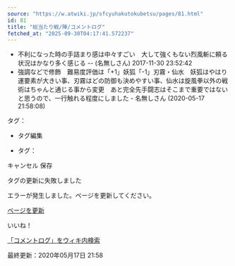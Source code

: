 ```yaml
---
source: "https://w.atwiki.jp/sfcyuhakutokubetsu/pages/81.html"
id: 81
title: "総当たり戦/陣/コメントログ"
fetched_at: "2025-09-30T04:17:41.572237"
---
```


* 不利になった時の手詰まり感は中々すごい　大して強くもない烈風斬に頼る状況はかなり多く感じる -- (名無しさん) 2017-11-30 23:52:42
* 強調などで修飾　難易度評価は「+1」妖狐「-1」刃霧・仙水　妖狐はやはり運要素が大きい事、刃霧はどの防御も決めやすい事、仙水は旋風拳以外の戦術はちゃんと通じる事から変更　あと完全先手闘志はそこまで重要ではないと思うので、一行触れる程度にしました - 名無しさん (2020-05-17 21:58:08)

タグ：

+ タグ編集

* タグ：

キャンセル
保存

タグの更新に失敗しました

エラーが発生しました。ページを更新してください。

[ページを更新](https://w.atwiki.jp/sfcyuhakutokubetsu/pages/81.html)

いいね！

[「コメントログ」をウィキ内検索](https://w.atwiki.jp//w.atwiki.jp/sfcyuhakutokubetsu/search?andor=and&keyword=%E3%82%B3%E3%83%A1%E3%83%B3%E3%83%88%E3%83%AD%E3%82%B0)

最終更新：2020年05月17日 21:58